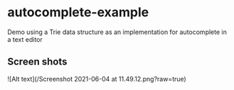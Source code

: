 # autocomplete-example
Demo using a Trie data structure as an implementation for autocomplete in a text editor

## Screen shots
![Alt text](/Screenshot 2021-06-04 at 11.49.12.png?raw=true)
